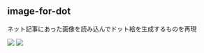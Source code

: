 ## image-for-dot

ネット記事にあった画像を読み込んでドット絵を生成するものを再現

<p>
<img src="https://user-images.githubusercontent.com/86042788/149773313-41eba726-553b-48d3-854f-e3c4c6d71d85.jpg">

<img src="https://user-images.githubusercontent.com/86042788/149773128-9b074eab-9821-4746-b5b6-63216d091eac.jpg">

</p>
